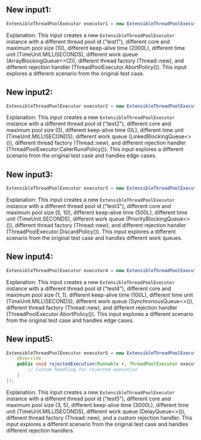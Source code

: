 ## New input1:
```java
ExtensibleThreadPoolExecutor executor1 = new ExtensibleThreadPoolExecutor("test1", manager, 10, 10, 2000L, TimeUnit.MILLISECONDS, new ArrayBlockingQueue<>(2), Thread::new, new ThreadPoolExecutor.AbortPolicy());
```
Explanation: This input creates a new `ExtensibleThreadPoolExecutor` instance with a different thread pool id ("test1"), different core and maximum pool size (10), different keep-alive time (2000L), different time unit (TimeUnit.MILLISECONDS), different work queue (ArrayBlockingQueue<>(2)), different thread factory (Thread::new), and different rejection handler (ThreadPoolExecutor.AbortPolicy()). This input explores a different scenario from the original test case.

## New input2:
```java
ExtensibleThreadPoolExecutor executor2 = new ExtensibleThreadPoolExecutor("test2", manager, 0, 0, 0L, TimeUnit.MILLISECONDS, new LinkedBlockingQueue<>(), Thread::new, new ThreadPoolExecutor.CallerRunsPolicy());
```
Explanation: This input creates a new `ExtensibleThreadPoolExecutor` instance with a different thread pool id ("test2"), different core and maximum pool size (0), different keep-alive time (0L), different time unit (TimeUnit.MILLISECONDS), different work queue (LinkedBlockingQueue<>()), different thread factory (Thread::new), and different rejection handler (ThreadPoolExecutor.CallerRunsPolicy()). This input explores a different scenario from the original test case and handles edge cases.

## New input3:
```java
ExtensibleThreadPoolExecutor executor3 = new ExtensibleThreadPoolExecutor("test3", manager, 5, 10, 500L, TimeUnit.SECONDS, new PriorityBlockingQueue<>(), Thread::new, new ThreadPoolExecutor.DiscardPolicy());
```
Explanation: This input creates a new `ExtensibleThreadPoolExecutor` instance with a different thread pool id ("test3"), different core and maximum pool size (5, 10), different keep-alive time (500L), different time unit (TimeUnit.SECONDS), different work queue (PriorityBlockingQueue<>()), different thread factory (Thread::new), and different rejection handler (ThreadPoolExecutor.DiscardPolicy()). This input explores a different scenario from the original test case and handles different work queues.

## New input4:
```java
ExtensibleThreadPoolExecutor executor4 = new ExtensibleThreadPoolExecutor("test4", manager, 1, 1, 100L, TimeUnit.MILLISECONDS, new SynchronousQueue<>(), Thread::new, new ThreadPoolExecutor.AbortPolicy());
```
Explanation: This input creates a new `ExtensibleThreadPoolExecutor` instance with a different thread pool id ("test4"), different core and maximum pool size (1, 1), different keep-alive time (100L), different time unit (TimeUnit.MILLISECONDS), different work queue (SynchronousQueue<>()), different thread factory (Thread::new), and different rejection handler (ThreadPoolExecutor.AbortPolicy()). This input explores a different scenario from the original test case and handles edge cases.

## New input5:
```java
ExtensibleThreadPoolExecutor executor5 = new ExtensibleThreadPoolExecutor("test5", manager, 3, 5, 3000L, TimeUnit.MILLISECONDS, new DelayQueue<>(), Thread::new, new ThreadPoolExecutor.RejectedExecutionHandler() {
    @Override
    public void rejectedExecution(Runnable r, ThreadPoolExecutor executor) {
        // Custom handling for rejected execution
    }
});
```
Explanation: This input creates a new `ExtensibleThreadPoolExecutor` instance with a different thread pool id ("test5"), different core and maximum pool size (3, 5), different keep-alive time (3000L), different time unit (TimeUnit.MILLISECONDS), different work queue (DelayQueue<>()), different thread factory (Thread::new), and a custom rejection handler. This input explores a different scenario from the original test case and handles different rejection handlers.
